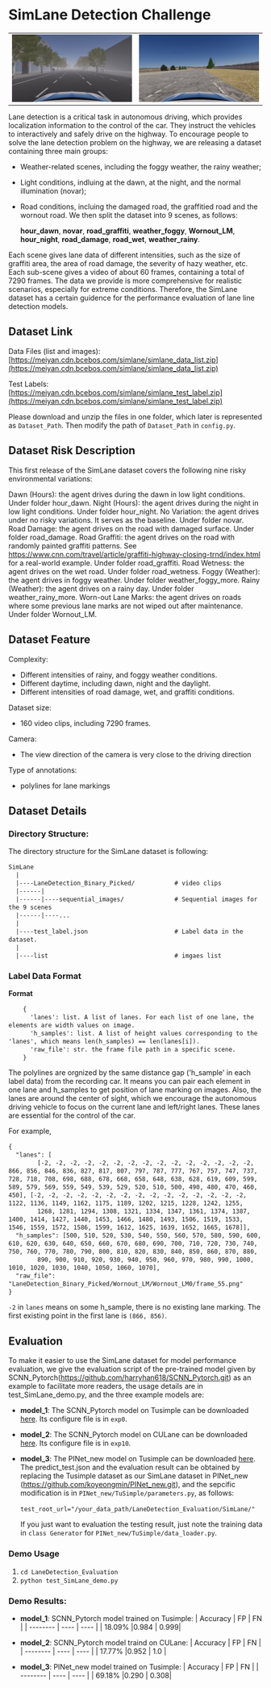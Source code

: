 # SimLane Detection Challenge


<table align="center">
<tr>
    <td align="center"><img src="./example/frame_26.png" width=450></td>
    <td align="center"><img src="./example/frame_16.png" width=450></td>
    
</tr>
  
</table>


Lane detection is a critical task in autonomous driving, which provides localization information to the control of the car. They instruct the vehicles to interactively and safely drive on the highway. To encourage people to solve the lane detection problem on the highway, we are releasing a dataset containing three main groups:  
- Weather-related scenes, including the foggy weather, the rainy weather; 
- Light conditions, indluing at the dawn, at the night, and the normal illumination (novar); 
- Road conditions, incluing the damaged road, the graffitied road and the wornout road. We then split the dataset into 9 scenes, as follows:

   **hour_dawn**,   **novar**,   **road_graffiti**,   **weather_foggy**,   **Wornout_LM**,   **hour_night**,   **road_damage**,   **road_wet**,   **weather_rainy**.

Each scene gives lane data of different intensities, such as the size of graffiti area, the area of road damage, the severity of hazy weather, etc. Each sub-scene gives a video of about 60 frames, containing a total of 7290 frames. The data we provide is more comprehensive for realistic scenarios, especially for extreme conditions. Therefore, the SimLane dataset has a certain guidence for the performance evaluation of lane line detection models. 

## Dataset Link

  Data Files (list and images): [https://meiyan.cdn.bcebos.com/simlane/simlane_data_list.zip](https://meiyan.cdn.bcebos.com/simlane/simlane_data_list.zip)
  
  Test Labels: [https://meiyan.cdn.bcebos.com/simlane/simlane_test_label.zip](https://meiyan.cdn.bcebos.com/simlane/simlane_test_label.zip)

Please download and unzip the files in one folder, which later is represented as `Dataset_Path`. Then modify the path of `Dataset_Path` in `config.py`.

## Dataset Risk Description

This first release of the SimLane dataset covers the following nine risky environmental variations:

Dawn (Hours): the agent drives during the dawn in low light conditions. Under folder hour_dawn.
Night (Hours): the agent drives during the night in low light conditions. Under folder hour_night.
No Variation: the agent drives under no risky variations. It serves as the baseline. Under folder novar.
Road Damage: the agent drives on the road with damaged surface. Under folder road_damage.
Road Graffiti: the agent drives on the road with randomly painted graffiti patterns. See https://www.cnn.com/travel/article/graffiti-highway-closing-trnd/index.html for a real-world example. Under folder road_graffiti.
Road Wetness: the agent drives on the wet road. Under folder road_wetness.
Foggy (Weather): the agent drives in foggy weather. Under folder weather_foggy_more.
Rainy (Weather): the agent drives on a rainy day. Under folder weather_rainy_more.
Worn-out Lane Marks: the agent drives on roads where some previous lane marks are not wiped out after maintenance. Under folder Wornout_LM.

## Dataset Feature
Complexity:
- Different intensities of rainy, and foggy weather conditions.
- Different daytime, including dawn, night and the daylight.
- Different intensities of road damage, wet, and graffiti conditions.

Dataset size:
- 160 video clips, including 7290 frames.

Camera:
- The view direction of the camera is very close to the driving direction

Type of annotations:
- polylines for lane markings

## Dataset Details

### Directory Structure:
The directory structure for the SimLane dataset is following:

    SimLane
      |
      |----LaneDetection_Binary_Picked/           # video clips
      |------|
      |------|----sequential_images/              # Sequential images for the 9 scenes
      |------|----...
      |
      |----test_label.json                        # Label data in the dataset. 
      |
      |----list                                   # imgaes list 


### Label Data Format

__Format__

```
    {
      'lanes': list. A list of lanes. For each list of one lane, the elements are width values on image.
      'h_samples': list. A list of height values corresponding to the 'lanes', which means len(h_samples) == len(lanes[i]).
      'raw_file': str. the frame file path in a specific scene.
    }
```


The polylines are orgnized by the same distance gap ('h_sample' in each label data) from the recording car. It means you can pair each element in one lane and h_samples to get position of lane marking on images. Also, the lanes are around the center of sight, which we encourage the autonomous driving vehicle to focus on the current lane and left/right lanes. These lanes are essential for the control of the car.

For example,
```
{
  "lanes": [
        [-2, -2, -2, -2, -2, -2, -2, -2, -2, -2, -2, -2, -2, -2, -2, 866, 856, 846, 836, 827, 817, 807, 797, 787, 777, 767, 757, 747, 737, 728, 718, 708, 698, 688, 678, 668, 658, 648, 638, 628, 619, 609, 599, 589, 579, 569, 559, 549, 539, 529, 520, 510, 500, 490, 480, 470, 460, 450], [-2, -2, -2, -2, -2, -2, -2, -2, -2, -2, -2, -2, -2, -2, -2, 1122, 1136, 1149, 1162, 1175, 1189, 1202, 1215, 1228, 1242, 1255, 
        1268, 1281, 1294, 1308, 1321, 1334, 1347, 1361, 1374, 1387, 1400, 1414, 1427, 1440, 1453, 1466, 1480, 1493, 1506, 1519, 1533, 1546, 1559, 1572, 1586, 1599, 1612, 1625, 1639, 1652, 1665, 1678]], 
  "h_samples": [500, 510, 520, 530, 540, 550, 560, 570, 580, 590, 600, 610, 620, 630, 640, 650, 660, 670, 680, 690, 700, 710, 720, 730, 740, 750, 760, 770, 780, 790, 800, 810, 820, 830, 840, 850, 860, 870, 880,
        890, 900, 910, 920, 930, 940, 950, 960, 970, 980, 990, 1000, 1010, 1020, 1030, 1040, 1050, 1060, 1070],
  "raw_file": "LaneDetection_Binary_Picked/Wornout_LM/Wornout_LM0/frame_55.png"
}
```
`-2` in `lanes` means on some h_sample, there is no existing lane marking. The first existing point in the first lane is `(866, 856)`.


## Evaluation

To make it easier to use the SimLane dataset for model performance evaluation, we give the evaluation script of the pre-trained model given by SCNN_Pytorch(https://github.com/harryhan618/SCNN_Pytorch.git) as an example to facilitate more readers, the usage details are in test_SimLane_demo.py, and the three example models are:

- **model_1**: The SCNN_Pytorch model on Tusimple can be downloaded [here](https://drive.google.com/open?id=1IwEenTekMt-t6Yr5WJUa9_kv4d_Pegd_Q). Its configure file is in `exp0`.
  
- **model_2**: The SCNN_Pytorch model on CULane can be downloaded [here](https://drive.google.com/open?id=1AZn23w8RbMh1P6lJcVcf6PcTIWJvQg9u). Its configure file is in `exp10`.
  
- **model_3**: The PINet_new model on Tusimple can be downloaded [here](https://github.com/koyeongmin/PINet_new/tree/master/TuSimple/savefile/0_tensor(0.5242)_lane_detection_network.pkl). The predict_test.json and the evaluation result can be obtained by replacing the Tusimple dataset as our SimLane dataset in PINet_new (https://github.com/koyeongmin/PINet_new.git), and the sepcific modification is in `PINet_new/TuSimple/parameters.py`, as follows:
  
   `test_root_url="/your_data_path/LaneDetection_Evaluation/SimLane/"`

   If you just want to evaluation the testing result, just note the training data in `class Generator` for `PINet_new/TuSimple/data_loader.py`.
  
        
### Demo Usage
  
  1. `cd LaneDetection_Evaluation`
  2. `python test_SimLane_demo.py`
   

### Demo Results:

- **model_1**: SCNN_Pytorch model trained on Tusimple:
   | Accuracy | FP   | FN   |
   | -------- | ---- | ---- |
   | 18.09%   |0.984 | 0.999|
    
- **model_2**: SCNN_Pytorch model traind on CULane:
   | Accuracy | FP   | FN   |
   | -------- | ---- | ---- |
   | 17.77%   |0.952 | 1.0  |
    
- **model_3**: PINet_new model trained on Tusimple:
   | Accuracy | FP   | FN   |
   | -------- | ---- | ---- |
   | 69.18%   |0.290 | 0.308|
